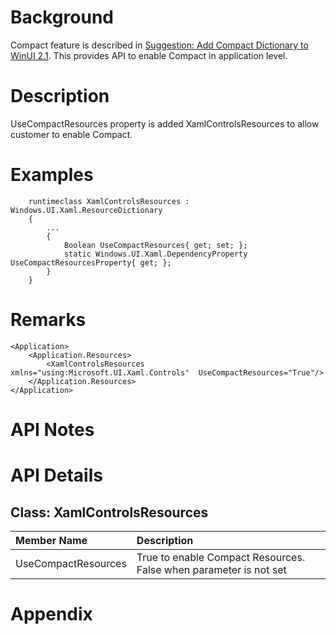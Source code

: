 # Background
Compact feature is described in [Suggestion: Add Compact Dictionary to WinUI 2.1](https://github.com/Microsoft/microsoft-ui-xaml/issues/98).
This provides API to enable Compact in application level.

# Description
<!-- Use this section to provide a brief description of the feature.
For an example, see the introduction to the PasswordBox control 
(http://docs.microsoft.com/windows/uwp/design/controls-and-patterns/password-box). -->
UseCompactResources property is added XamlControlsResources to allow customer to enable Compact.

# Examples

```
    runtimeclass XamlControlsResources : Windows.UI.Xaml.ResourceDictionary
    {
        ...
        {
            Boolean UseCompactResources{ get; set; };
            static Windows.UI.Xaml.DependencyProperty UseCompactResourcesProperty{ get; };
        }
    }
```

# Remarks
```
<Application>
    <Application.Resources>
        <XamlControlsResources xmlns="using:Microsoft.UI.Xaml.Controls"  UseCompactResources="True"/> 
    </Application.Resources>
</Application>
```


# API Notes


# API Details
<!-- The exact API, in MIDL3 format (https://docs.microsoft.com/en-us/uwp/midl-3/) -->
## Class: XamlControlsResources 
| Member Name | Description |
|:- |:--|
| UseCompactResources | True to enable Compact Resources. False when parameter is not set |

# Appendix
<!-- Anything else that you want to write down for posterity, but 
that isn't necessary to understand the purpose and usage of the API.
For example, implementation details. -->

